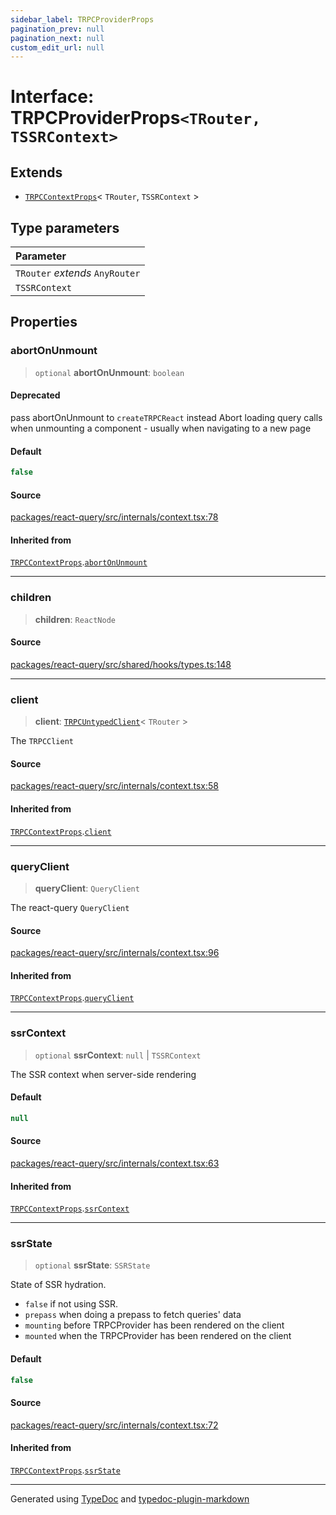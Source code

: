 ```yaml
---
sidebar_label: TRPCProviderProps
pagination_prev: null
pagination_next: null
custom_edit_url: null
---
```


# Interface: TRPCProviderProps`<TRouter, TSSRContext>`

## Extends

- [`TRPCContextProps`](01-interface.TRPCContextProps.md)< `TRouter`, `TSSRContext` \>

## Type parameters

| Parameter                       |
| :------------------------------ |
| `TRouter` _extends_ `AnyRouter` |
| `TSSRContext`                   |

## Properties

### abortOnUnmount

> `optional` **abortOnUnmount**: `boolean`

#### Deprecated

pass abortOnUnmount to `createTRPCReact` instead
Abort loading query calls when unmounting a component - usually when navigating to a new page

#### Default

```ts
false
```

#### Source

[packages/react-query/src/internals/context.tsx:78](https://github.com/trpc/trpc/blob/caccce64/packages/react-query/src/internals/context.tsx#L78)

#### Inherited from

[`TRPCContextProps`](01-interface.TRPCContextProps.md).[`abortOnUnmount`](01-interface.TRPCContextProps.md#abortonunmount)

---

### children

> **children**: `ReactNode`

#### Source

[packages/react-query/src/shared/hooks/types.ts:148](https://github.com/trpc/trpc/blob/caccce64/packages/react-query/src/shared/hooks/types.ts#L148)

---

### client

> **client**: [`TRPCUntypedClient`](../../01-module.index/02-Classes/02-class.TRPCUntypedClient.md)< `TRouter` \>

The `TRPCClient`

#### Source

[packages/react-query/src/internals/context.tsx:58](https://github.com/trpc/trpc/blob/caccce64/packages/react-query/src/internals/context.tsx#L58)

#### Inherited from

[`TRPCContextProps`](01-interface.TRPCContextProps.md).[`client`](01-interface.TRPCContextProps.md#client)

---

### queryClient

> **queryClient**: `QueryClient`

The react-query `QueryClient`

#### Source

[packages/react-query/src/internals/context.tsx:96](https://github.com/trpc/trpc/blob/caccce64/packages/react-query/src/internals/context.tsx#L96)

#### Inherited from

[`TRPCContextProps`](01-interface.TRPCContextProps.md).[`queryClient`](01-interface.TRPCContextProps.md#queryclient)

---

### ssrContext

> `optional` **ssrContext**: `null` \| `TSSRContext`

The SSR context when server-side rendering

#### Default

```ts
null
```

#### Source

[packages/react-query/src/internals/context.tsx:63](https://github.com/trpc/trpc/blob/caccce64/packages/react-query/src/internals/context.tsx#L63)

#### Inherited from

[`TRPCContextProps`](01-interface.TRPCContextProps.md).[`ssrContext`](01-interface.TRPCContextProps.md#ssrcontext)

---

### ssrState

> `optional` **ssrState**: `SSRState`

State of SSR hydration.

- `false` if not using SSR.
- `prepass` when doing a prepass to fetch queries' data
- `mounting` before TRPCProvider has been rendered on the client
- `mounted` when the TRPCProvider has been rendered on the client

#### Default

```ts
false
```

#### Source

[packages/react-query/src/internals/context.tsx:72](https://github.com/trpc/trpc/blob/caccce64/packages/react-query/src/internals/context.tsx#L72)

#### Inherited from

[`TRPCContextProps`](01-interface.TRPCContextProps.md).[`ssrState`](01-interface.TRPCContextProps.md#ssrstate)

---

Generated using [TypeDoc](https://typedoc.org/) and [typedoc-plugin-markdown](https://www.npmjs.com/package/typedoc-plugin-markdown)
